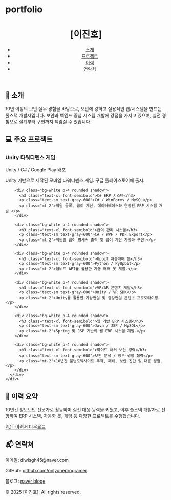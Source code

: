 # portfolio
<!DOCTYPE html>
<html lang="ko">
<head>
  <meta charset="UTF-8" />
  <meta name="viewport" content="width=device-width, initial-scale=1.0" />
  <title>포트폴리오 - 개발자 [이진호]</title>
  <link href="https://cdn.jsdelivr.net/npm/tailwindcss@2.2.19/dist/tailwind.min.css" rel="stylesheet">
</head>
<body class="bg-gray-50 text-gray-800">
  <!-- Header -->
  <header class="bg-white shadow p-4">
    <div class="container mx-auto flex justify-between items-center">
      <h1 class="text-xl font-bold">[이진호]</h1>
      <nav>
        <ul class="flex space-x-4">
          <li><a href="#about" class="hover:underline">소개</a></li>
          <li><a href="#projects" class="hover:underline">프로젝트</a></li>
          <li><a href="#resume" class="hover:underline">이력</a></li>
          <li><a href="#contact" class="hover:underline">연락처</a></li>
        </ul>
      </nav>
    </div>
  </header>

  <!-- 소개 Section -->
  <section id="about" class="py-12 bg-white">
    <div class="container mx-auto px-4">
      <h2 class="text-3xl font-bold mb-4">👋 소개</h2>
      <p>10년 이상의 보안 실무 경험을 바탕으로, 보안에 강하고 실용적인 웹/시스템을 만드는 풀스택 개발자입니다. 보안과 백엔드 중심 시스템 개발에 강점을 가지고 있으며, 실전 경험으로 설계부터 구현까지 책임질 수 있습니다.</p>
    </div>
  </section>

  <!-- 프로젝트 Section -->
  <section id="projects" class="py-12 bg-gray-100">
    <div class="container mx-auto px-4">
      <h2 class="text-3xl font-bold mb-6">💻 주요 프로젝트</h2>
      <!-- 프로젝트 카드 -->
      <div class="grid md:grid-cols-2 gap-6">
        <div class="bg-white p-4 rounded shadow">
          <h3 class="text-xl font-semibold">Unity 타워디펜스 게임</h3>
          <p class="text-sm text-gray-600">Unity / C# / Google Play 배포</p>
          <p class="mt-2">Unity 기반으로 제작된 모바일 타워디펜스 게임. 구글 플레이스토어에 출시.</p>
        </div>

        <div class="bg-white p-4 rounded shadow">
          <h3 class="text-xl font-semibold">C# ERP 시스템</h3>
          <p class="text-sm text-gray-600">C# / WinForms / MySQL</p>
          <p class="mt-2">직원 등록, 급여 계산, 데이터베이스와 연동된 ERP 시스템 개발.</p>
        </div>

        <div class="bg-white p-4 rounded shadow">
          <h3 class="text-xl font-semibold">급여 관리 시스템</h3>
          <p class="text-sm text-gray-600">C# / WPF / PDF Export</p>
          <p class="mt-2">직원별 급여 명세서 출력 및 급여 계산 자동화 구현.</p>
        </div>

        <div class="bg-white p-4 rounded shadow">
          <h3 class="text-xl font-semibold">Upbit 자동매매 봇</h3>
          <p class="text-sm text-gray-600">Python / PyUpbit</p>
          <p class="mt-2">업비트 API를 활용한 자동 매매 봇 개발.</p>
        </div>

        <div class="bg-white p-4 rounded shadow">
          <h3 class="text-xl font-semibold">VR/AR 콘텐츠 개발</h3>
          <p class="text-sm text-gray-600">Unity / VR SDK</p>
          <p class="mt-2">Unity를 활용한 가상현실 및 증강현실 콘텐츠 프로토타이핑.</p>
        </div>

        <div class="bg-white p-4 rounded shadow">
          <h3 class="text-xl font-semibold">웹 기반 ERP 시스템</h3>
          <p class="text-sm text-gray-600">Java / JSP / MySQL</p>
          <p class="mt-2">Spring 및 JSP 기반의 웹 ERP 시스템 개발.</p>
        </div>

        <div class="bg-white p-4 rounded shadow">
          <h3 class="text-xl font-semibold">화이트 해커 보안 경력</h3>
          <p class="text-sm text-gray-600">보안 분석 / 정부·경찰 협력</p>
          <p class="mt-2">10년간 불법도박사이트 추적, 폐쇄, 보안 진단 및 대응 경험.</p>
        </div>
      </div>
    </div>
  </section>

  <!-- 이력서 Section -->
  <section id="resume" class="py-12 bg-white">
    <div class="container mx-auto px-4">
      <h2 class="text-3xl font-bold mb-4">📄 이력 요약</h2>
      <p>10년간 정보보안 전문가로 활동하며 실전 대응 능력을 키웠고, 이후 풀스택 개발자로 전향하여 ERP 시스템, 자동화 봇, 게임 등 다양한 프로젝트를 수행했습니다.</p>
      <a href="#" class="text-blue-500 underline mt-2 inline-block">PDF 이력서 다운로드</a>
    </div>
  </section>

  <!-- 연락처 Section -->
  <section id="contact" class="py-12 bg-gray-100">
    <div class="container mx-auto px-4">
      <h2 class="text-3xl font-bold mb-4">📬 연락처</h2>
      <p>이메일: dlwlsgh45@naver.com</p>
      <p>GitHub: <a href="https://github.com/onlyoneprogramer" class="text-blue-600 underline">github.com/onlyoneprogramer</a></p>
      <p>블로그: <a href="https://blog.naver.com/dlwlsgh45" class="text-blue-600 underline">naver bloge</a></p>
    </div>
  </section>

  <footer class="text-center py-6 text-gray-500 text-sm">
    &copy; 2025 [이진호]. All rights reserved.
  </footer>
</body>
</html>